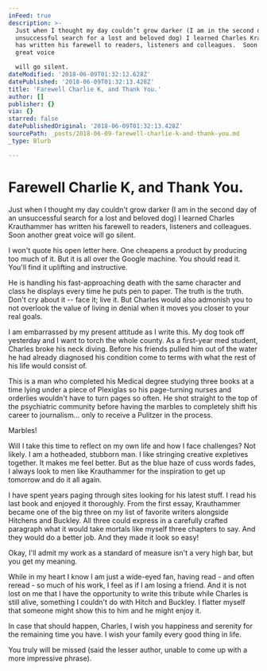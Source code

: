 ```yaml
---
inFeed: true
description: >-
  Just when I thought my day couldn’t grow darker (I am in the second day of an
  unsuccessful search for a lost and beloved dog) I learned Charles Krauthammer
  has written his farewell to readers, listeners and colleagues.  Soon another
  great voice

  will go silent.
dateModified: '2018-06-09T01:32:12.628Z'
datePublished: '2018-06-09T01:32:13.428Z'
title: 'Farewell Charlie K, and Thank You.'
author: []
publisher: {}
via: {}
starred: false
datePublishedOriginal: '2018-06-09T01:32:13.428Z'
sourcePath: _posts/2018-06-09-farewell-charlie-k-and-thank-you.md
_type: Blurb

---
```

# Farewell Charlie K, and Thank You.

Just when I thought my day couldn't grow darker (I am in the second day of an unsuccessful search for a lost and beloved dog) I learned Charles Krauthammer has written his farewell to readers, listeners and colleagues.  Soon another great voice
will go silent.

I won't quote his open letter here.  One cheapens a product by producing too much
of it.  But it is all over the Google machine.  You should read it.  You'll find it uplifting and instructive.

He is handling his fast-approaching death with the same character and class he displays every time he puts pen to paper.  The truth is the truth.  Don't cry about it -- face it; live it.  But Charles would also admonish you to not overlook the value of living in denial when it moves you closer to your real goals.  

I am embarrassed by my present attitude as I write this. My dog took off yesterday and I want to torch the whole county.  As a first-year med student, Charles broke his neck diving.  Before his friends pulled him out of the water he had already diagnosed his condition come to terms with what the rest of his life would consist of.  

This is a man who completed his Medical degree studying three books at a time lying under a piece of Plexiglas so his page-turning nurses and orderlies wouldn't have to turn pages so often. He shot straight to the top of the psychiatric community before having the marbles to completely shift his career to journalism... only to receive a Pulitzer in the process.

Marbles!

Will I take this time to reflect on my own life and how I face challenges? Not likely. I am a hotheaded, stubborn man.  I like stringing creative expletives together. It makes me feel better.  But as the blue haze of cuss words fades, I always look to men like Krauthammer for the inspiration to get up tomorrow and do it all again.

I have spent years paging through sites looking for his latest stuff.  I read his last book and enjoyed it thoroughly.  From the first essay, Krauthammer became one of the big three on my list of favorite writers alongside Hitchens and Buckley.  All three could express in a carefully crafted paragraph what it would take mortals like myself three chapters to say.  And they would do a better job. And they made it look so easy!

Okay, I'll admit my work as a standard of measure isn't a very high bar, but you get my meaning.

While in my heart I know I am just a wide-eyed fan, having read - and often reread - so much of his work, I feel as if I am losing a friend.  And it is not lost on me that I have the opportunity to write this tribute while Charles is still alive, something I couldn't do with Hitch and Buckley.  I flatter myself that someone might show this to him and he might enjoy it.

In case that should happen, Charles, I wish you happiness and serenity for the remaining time you have. I wish your family every good thing in life.  

You truly will be missed (said the lesser author, unable to
come up with a more impressive phrase).